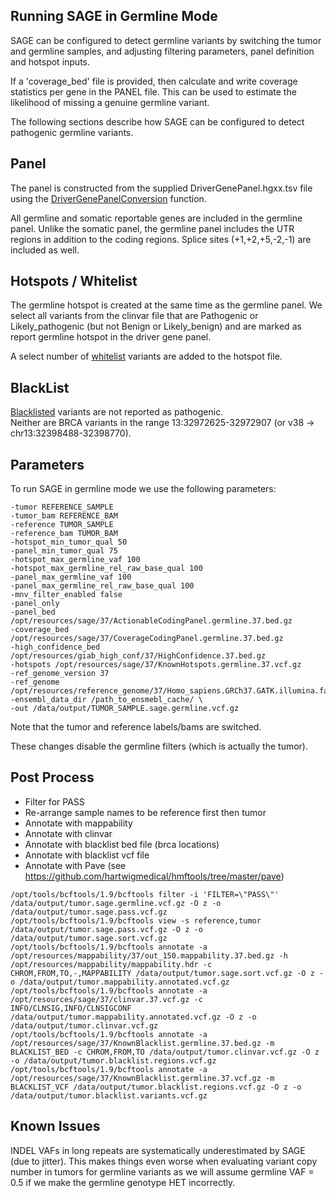 ## Running SAGE in Germline Mode

SAGE can be configured to detect germline variants by switching the tumor and germline samples, and adjusting filtering parameters, panel definition and hotspot inputs.  

If a 'coverage_bed' file is provided, then calculate and write coverage statistics per gene in the PANEL file. This can be used to estimate the likelihood of missing a genuine germline variant.

The following sections describe how SAGE can be configured to detect pathogenic germline variants. 

## Panel
The panel is constructed from the supplied DriverGenePanel.hgxx.tsv file using the [DriverGenePanelConversion](../hmf-common/src/main/java/com/hartwig/hmftools/common/drivercatalog/panel/DriverGenePanelConversion.java) function. 

All germline and somatic reportable genes are included in the germline panel. 
Unlike the somatic panel, the germline panel includes the UTR regions in addition to the coding regions. 
Splice sites (+1,+2,+5,-2,-1) are included as well.
 
## Hotspots / Whitelist
The germline hotspot is created at the same time as the germline panel. 
We select all variants from the clinvar file that are Pathogenic or Likely_pathogenic (but not Benign or Likely_benign) and are marked as report germline hotspot in the driver gene panel.

A select number of [whitelist](../hmf-common/src/main/java/com/hartwig/hmftools/common/drivercatalog/panel/GermlineHotspotVCF.java) variants are added to the hotspot file. 

## BlackList
[Blacklisted](../hmf-common/src/main/java/com/hartwig/hmftools/common/drivercatalog/panel/GermlineBlacklistVCF.java) variants are not reported as pathogenic.  
Neither are BRCA variants in the range 13:32972625-32972907 (or v38 -> chr13:32398488-32398770).

## Parameters
To run SAGE in germline mode we use the following parameters:

```
-tumor REFERENCE_SAMPLE
-tumor_bam REFERENCE_BAM
-reference TUMOR_SAMPLE
-reference_bam TUMOR_BAM
-hotspot_min_tumor_qual 50
-panel_min_tumor_qual 75
-hotspot_max_germline_vaf 100
-hotspot_max_germline_rel_raw_base_qual 100
-panel_max_germline_vaf 100
-panel_max_germline_rel_raw_base_qual 100
-mnv_filter_enabled false
-panel_only
-panel_bed /opt/resources/sage/37/ActionableCodingPanel.germline.37.bed.gz
-coverage_bed /opt/resources/sage/37/CoverageCodingPanel.germline.37.bed.gz 
-high_confidence_bed /opt/resources/giab_high_conf/37/HighConfidence.37.bed.gz 
-hotspots /opt/resources/sage/37/KnownHotspots.germline.37.vcf.gz 
-ref_genome_version 37 
-ref_genome /opt/resources/reference_genome/37/Homo_sapiens.GRCh37.GATK.illumina.fasta
-ensembl_data_dir /path_to_ensmebl_cache/ \
-out /data/output/TUMOR_SAMPLE.sage.germline.vcf.gz 
``` 

Note that the tumor and reference labels/bams are switched. 

These changes disable the germline filters (which is actually the tumor).

## Post Process

- Filter for PASS
- Re-arrange sample names to be reference first then tumor
- Annotate with mappability
- Annotate with clinvar
- Annotate with blacklist bed file (brca locations)
- Annotate with blacklist vcf file
- Annotate with Pave (see https://github.com/hartwigmedical/hmftools/tree/master/pave)


```
/opt/tools/bcftools/1.9/bcftools filter -i 'FILTER=\"PASS\"' /data/output/tumor.sage.germline.vcf.gz -O z -o /data/output/tumor.sage.pass.vcf.gz
/opt/tools/bcftools/1.9/bcftools view -s reference,tumor /data/output/tumor.sage.pass.vcf.gz -O z -o /data/output/tumor.sage.sort.vcf.gz
/opt/tools/bcftools/1.9/bcftools annotate -a /opt/resources/mappability/37/out_150.mappability.37.bed.gz -h /opt/resources/mappability/mappability.hdr -c CHROM,FROM,TO,-,MAPPABILITY /data/output/tumor.sage.sort.vcf.gz -O z -o /data/output/tumor.mappability.annotated.vcf.gz
/opt/tools/bcftools/1.9/bcftools annotate -a /opt/resources/sage/37/clinvar.37.vcf.gz -c INFO/CLNSIG,INFO/CLNSIGCONF /data/output/tumor.mappability.annotated.vcf.gz -O z -o /data/output/tumor.clinvar.vcf.gz
/opt/tools/bcftools/1.9/bcftools annotate -a /opt/resources/sage/37/KnownBlacklist.germline.37.bed.gz -m BLACKLIST_BED -c CHROM,FROM,TO /data/output/tumor.clinvar.vcf.gz -O z -o /data/output/tumor.blacklist.regions.vcf.gz
/opt/tools/bcftools/1.9/bcftools annotate -a /opt/resources/sage/37/KnownBlacklist.germline.37.vcf.gz -m BLACKLIST_VCF /data/output/tumor.blacklist.regions.vcf.gz -O z -o /data/output/tumor.blacklist.variants.vcf.gz
```

## Known Issues

INDEL VAFs in long repeats are systematically underestimated by SAGE (due to jitter).
This makes things even worse when evaluating variant copy number in tumors for germline variants as we will assume germline VAF = 0.5 if we make the germline genotype HET incorrectly.
